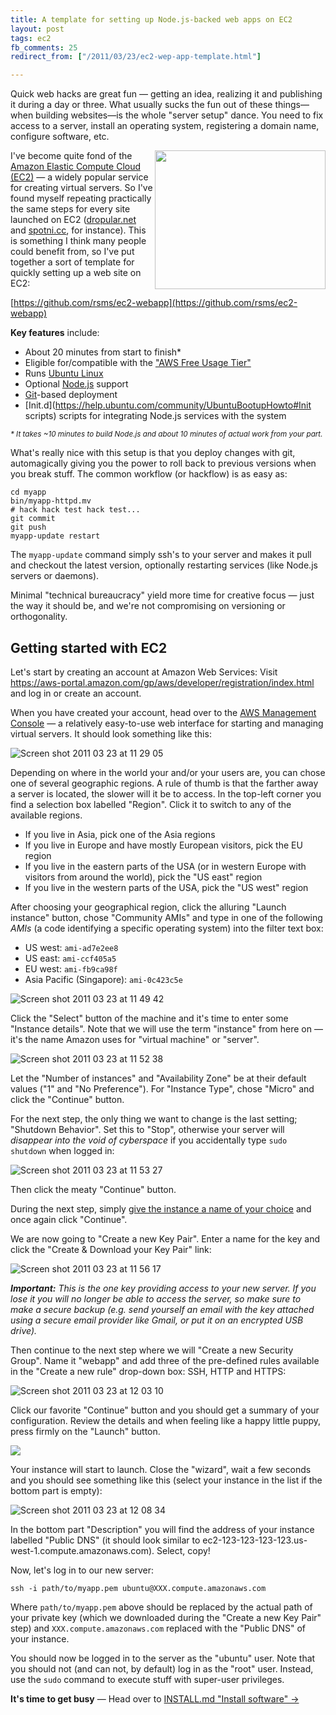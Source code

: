 ```yaml
---
title: A template for setting up Node.js-backed web apps on EC2
layout: post
tags: ec2
fb_comments: 25
redirect_from: ["/2011/03/23/ec2-wep-app-template.html"]

---
```


Quick web hacks are great fun — getting an idea, realizing it and publishing it during a day or three. What usually sucks the fun out of these things—when building websites—is the whole "server setup" dance. You need to fix access to a server, install an operating system, registering a domain name, configure software, etc.

<img src="//farm6.static.flickr.com/5057/5552354201_b2479af203_o.png" align="right" width="273" height="222">I've become quite fond of the [Amazon Elastic Compute Cloud (EC2)](http://aws.amazon.com/ec2/) — a widely popular service for creating virtual servers. So I've found myself repeating practically the same steps for every site launched on EC2 ([dropular.net](http://dropular.net/) and [spotni.cc](http://spotni.cc/), for instance). This is something I think many people could benefit from, so I've put together a sort of template for quickly setting up a web site on EC2:

[https://github.com/rsms/ec2-webapp](https://github.com/rsms/ec2-webapp)

**Key features** include:

- About 20 minutes from start to finish\*
- Eligible for/compatible with the ["AWS Free Usage Tier"](http://aws.amazon.com/free/)
- Runs [Ubuntu Linux](http://www.ubuntu.com/)
- Optional [Node.js](http://nodejs.org/) support
- [Git](http://git-scm.com/)-based deployment
- [Init.d](https://help.ubuntu.com/community/UbuntuBootupHowto#Init scripts) scripts for integrating Node.js services with the system

*<small>\* It takes ~10 minutes to build Node.js and about 10 minutes of actual work from your part.</small>*

What's really nice with this setup is that you deploy changes with git, automagically giving you the power to roll back to previous versions when you break stuff. The common workflow (or hackflow) is as easy as:

    cd myapp
    bin/myapp-httpd.mv
    # hack hack test hack test...
    git commit
    git push
    myapp-update restart

The `myapp-update` command simply ssh's to your server and makes it pull and checkout the latest version, optionally restarting services (like Node.js servers or daemons).

Minimal "technical bureaucracy" yield more time for creative focus — just the way it should be, and we're not compromising on versioning or orthogonality.


## Getting started with EC2

Let's start by creating an account at Amazon Web Services: Visit <https://aws-portal.amazon.com/gp/aws/developer/registration/index.html> and log in or create an account.

When you have created your account, head over to the [AWS Management Console](https://console.aws.amazon.com/ec2/home) — a relatively easy-to-use web interface for starting and managing virtual servers. It should look something like this:

![Screen shot 2011 03 23 at 11 29 05](http://farm6.static.flickr.com/5070/5552240507_fdff9f6549_o.png)

Depending on where in the world your and/or your users are, you can chose one of several geographic regions. A rule of thumb is that the farther away a server is located, the slower will it be to access. In the top-left corner you find a selection box labelled "Region". Click it to switch to any of the available regions.

- If you live in Asia, pick one of the Asia regions
- If you live in Europe and have mostly European visitors, pick the EU region
- If you live in the eastern parts of the USA (or in western Europe with visitors from around the world), pick the "US east" region
- If you live in the western parts of the USA, pick the "US west" region

After choosing your geographical region, click the alluring "Launch instance" button, chose "Community AMIs" and type in one of the following *AMIs* (a code identifying a specific operating system) into the filter text box:

- US west: `ami-ad7e2ee8`
- US east: `ami-ccf405a5`
- EU west: `ami-fb9ca98f`
- Asia Pacific (Singapore): `ami-0c423c5e`

![Screen shot 2011 03 23 at 11 49 42](http://farm6.static.flickr.com/5025/5552851318_dcb5dd8c93_o.png)

Click the "Select" button of the machine and it's time to enter some "Instance details". Note that we will use the term "instance" from here on — it's the name Amazon uses for "virtual machine" or "server".

![Screen shot 2011 03 23 at 11 52 38](http://farm6.static.flickr.com/5055/5552855164_38e79a2589_z.jpg)

Let the "Number of instances" and "Availability Zone" be at their default values ("1" and "No Preference"). For "Instance Type", chose "Micro" and click the "Continue" button.

For the next step, the only thing we want to change is the last setting; "Shutdown Behavior". Set this to "Stop", otherwise your server will *disappear into the void of cyberspace* if you accidentally type `sudo shutdown` when logged in:

![Screen shot 2011 03 23 at 11 53 27](http://farm6.static.flickr.com/5182/5552856434_e4f7f15fe6_z.jpg)

Then click the meaty "Continue" button.

During the next step, simply [give the instance a name of your choice](http://farm6.static.flickr.com/5264/5552857938_a85a0d73ee_z.jpg) and once again click "Continue".

We are now going to "Create a new Key Pair". Enter a name for the key and click the "Create & Download your Key Pair" link:

![Screen shot 2011 03 23 at 11 56 17](http://farm6.static.flickr.com/5251/5552275015_81e959eff2_z.jpg)

***Important:*** *This is the one key providing access to your new server. If you lose it you will no longer be able to access the server, so make sure to make a secure backup (e.g. send yourself an email with the key attached using a secure email provider like Gmail, or put it on an encrypted USB drive).*

Then continue to the next step where we will "Create a new Security Group". Name it "webapp" and add three of the pre-defined rules available in the "Create a new rule" drop-down box: SSH, HTTP and HTTPS:

![Screen shot 2011 03 23 at 12 03 10](http://farm6.static.flickr.com/5149/5552870298_507842af93_z.jpg)

Click our favorite "Continue" button and you should get a summary of your configuration. Review the details and when feeling like a happy little puppy, press firmly on the "Launch" button.

![](//farm6.static.flickr.com/5066/5552874246_50d5dae933_z.jpg)

Your instance will start to launch. Close the "wizard", wait a few seconds and you should see something like this (select your instance in the list if the bottom part is empty):

![Screen shot 2011 03 23 at 12 08 34](http://farm6.static.flickr.com/5139/5552878362_001d3b4af7_z.jpg)

In the bottom part "Description" you will find the address of your instance labelled "Public DNS" (it should look similar to ec2-123-123-123-123.us-west-1.compute.amazonaws.com). Select, copy!

Now, let's log in to our new server:

    ssh -i path/to/myapp.pem ubuntu@XXX.compute.amazonaws.com

Where `path/to/myapp.pem` above should be replaced by the actual path of your private key (which we downloaded during the "Create a new Key Pair" step) and `XXX.compute.amazonaws.com` replaced with the "Public DNS" of your instance.

You should now be logged in to the server as the "ubuntu" user. Note that you should not (and can not, by default) log in as the "root" user. Instead, use the `sudo` command to execute stuff with super-user privileges.

**It's time to get busy** — Head over to [INSTALL.md "Install software" →](https://github.com/rsms/ec2-webapp/blob/master/INSTALL.md#readme)

